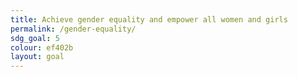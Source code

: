 ```yaml
---
title: Achieve gender equality and empower all women and girls
permalink: /gender-equality/
sdg_goal: 5
colour: ef402b
layout: goal
---
```


